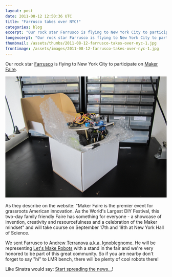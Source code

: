 ```yaml
---
layout: post
date: 2011-08-12 12:50:36 UTC
title: "Farrusco takes over NYC!"
categories: blog
excerpt: "Our rock star Farrusco is flying to New York City to participate on Maker Faire."
longexcerpt: "Our rock star Farrusco is flying to New York City to participate on Maker Faire.As they describe on the website: \"Maker  Faire is the premier event for grassroots American innovation. As the  World\'s Largest DIY Festival, this two-day family friendly Faire has  something for everyone - a showcase of invention, creativity and  resourcefulness and a celebration of the Maker mindset\" and will take course on September 17th and 18th at New York Hall of Science."
thumbnail: /assets/thumbs/2011-08-12-farrusco-takes-over-nyc-1.jpg
frontimage: /assets/images/2011-08-12-farrusco-takes-over-nyc-1.jpg
---
```


Our rock star <a href="http://www.guibot.pt/farrusco/">Farrusco</a> is flying to New York City to participate on <a href="http://makerfaire.com/">Maker Faire</a>.

<a href="/assets/images/2011-08-12-farrusco-takes-over-nyc-1.jpg">![](/assets/images/2011-08-12-farrusco-takes-over-nyc-1.jpg)</a>

As they describe on the website: "Maker  Faire is the premier event for grassroots American innovation. As the  World's Largest DIY Festival, this two-day family friendly Faire has  something for everyone - a showcase of invention, creativity and  resourcefulness and a celebration of the Maker mindset" and will take course on September 17th and 18th at New York Hall of Science.

We sent Farrusco to <a href="http://letsmakerobots.com/user/5293">Andrew Terranova a.k.a. Ignoblegnome</a>. He will be representing <a href="http://letsmakerobots.com/">Let's Make Robots</a> with a stand in the fair and we're very honored to be part of this great community. So if you are nearby don't forget to say "hi" to LMR bench, there will be plenty of cool robots there!

Like Sinatra would say: <a href="http://www.youtube.com/watch?v=WV02nP9PLnQ">Start spreading the news...</a>!

&nbsp;
